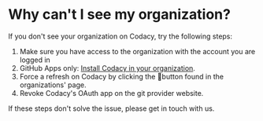 # Why can't I see my organization?

If you don't see your organization on Codacy, try the following steps:

1. Make sure you have access to the organization with the account you are logged in
2. GitHub Apps only: [Install Codacy in your organization](https://github.com/apps/codacy-production/installations/new).
3. Force a refresh on Codacy by clicking the 🔁button found in the organizations' page.
4. Revoke Codacy's OAuth app on the git provider website.

If these steps don't solve the issue, please get in touch with us.
